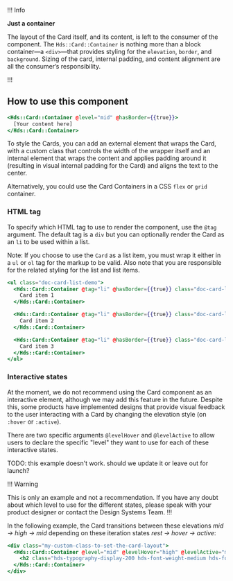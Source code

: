 !!! Info

**Just a container**

The layout of the Card itself, and its content, is left to the consumer of the component. The `Hds::Card::Container` is nothing more than a block container—a `<div>`—that provides styling for the `elevation`, `border`, and `background`. Sizing of the card, internal padding, and content alignment are all the consumer’s responsibility.

!!!

## How to use this component

```handlebars
<Hds::Card::Container @level="mid" @hasBorder={{true}}>
  [Your content here]
</Hds::Card::Container>
```

To style the Cards, you can add an external element that wraps the Card, with a custom class that controls the width of the wrapper itself and an internal element that wraps the content and applies padding around it (resulting in visual internal padding for the Card) and aligns the text to the center.

Alternatively, you could use the Card Containers in a CSS `flex` or `grid` container.

### HTML tag

To specify which HTML tag to use to render the component, use the `@tag` argument. The default tag is a `div` but you can optionally render the Card as an `li` to be used within a list.

Note: If you choose to use the `Card` as a list item, you must wrap it either in a `ul` or `ol` tag for the markup to be valid. Also note that you are responsible for the related styling for the list and list items.

```handlebars
<ul class="doc-card-list-demo">
  <Hds::Card::Container @tag="li" @hasBorder={{true}} class="doc-card-list-demo__item">
    Card item 1
  </Hds::Card::Container>

  <Hds::Card::Container @tag="li" @hasBorder={{true}} class="doc-card-list-demo__item">
    Card item 2
  </Hds::Card::Container>

  <Hds::Card::Container @tag="li" @hasBorder={{true}} class="doc-card-list-demo__item">
    Card item 3
  </Hds::Card::Container>
</ul>
```

### Interactive states

At the moment, we do not recommend using the Card component as an interactive element, although we may add this feature in the future. Despite this, some products have implemented designs that provide visual feedback to the user interacting with a Card by changing the elevation style (on `:hover` or `:active`).

There are two specific arguments `@levelHover` and `@levelActive` to allow users to declare the specific "level" they want to use for each of these interactive states.

TODO: this example doesn't work. should we update it or leave out for launch?

!!! Warning

This is only an example and not a recommendation. If you have any doubt about which level to use for the different states, please speak with your product designer or contact the Design Systems Team.
!!!

In the following example, the Card transitions between these elevations _mid → high → mid_ depending on these iteration states _rest → hover → active_:

```handlebars
<div class="my-custom-class-to-set-the-card-layout">
  <Hds::Card::Container @level="mid" @levelHover="high" @levelActive="mid" @hasBorder={{true}}>
    <h2 class="hds-typography-display-200 hds-font-weight-medium hds-foreground-strong">Testing</h2>
  </Hds::Card::Container>
</div>
```

